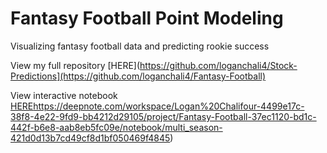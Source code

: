 # Fantasy Football Point Modeling
Visualizing fantasy football data and predicting rookie success

View my full repository [HERE](https://github.com/loganchali4/Stock-Predictions](https://github.com/loganchali4/Fantasy-Football)

View interactive notebook [HERE](https://deepnote.com/workspace/Logan%20Chalifour-4499e17c-38f8-4e22-9fd9-bb4212d29105/project/Fantasy-Football-37ec1120-bd1c-442f-b6e8-aab8eb5fc09e/notebook/multi_season-421d0d13b7cd49cf8d1bf050469f4845)https://deepnote.com/workspace/Logan%20Chalifour-4499e17c-38f8-4e22-9fd9-bb4212d29105/project/Fantasy-Football-37ec1120-bd1c-442f-b6e8-aab8eb5fc09e/notebook/multi_season-421d0d13b7cd49cf8d1bf050469f4845)
